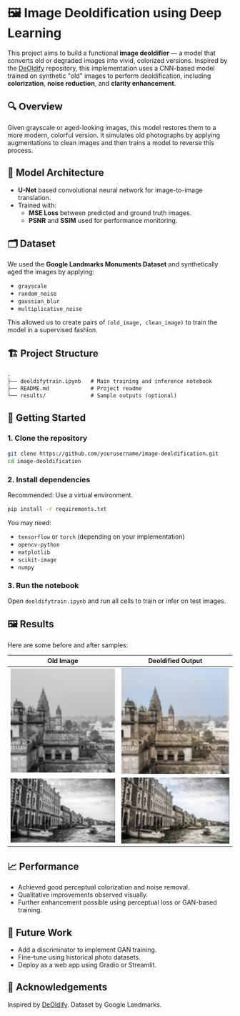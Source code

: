 # 🖼️ Image Deoldification using Deep Learning

This project aims to build a functional **image deoldifier** — a model that converts old or degraded images into vivid, colorized versions. Inspired by the [DeOldify](https://github.com/jantic/DeOldify) repository, this implementation uses a CNN-based model trained on synthetic "old" images to perform deoldification, including **colorization**, **noise reduction**, and **clarity enhancement**.

## 🔍 Overview

Given grayscale or aged-looking images, this model restores them to a more modern, colorful version. It simulates old photographs by applying augmentations to clean images and then trains a model to reverse this process.

## 🧠 Model Architecture

- **U-Net** based convolutional neural network for image-to-image translation.
- Trained with:
  - **MSE Loss** between predicted and ground truth images.
  - **PSNR** and **SSIM** used for performance monitoring.

## 🗂️ Dataset

We used the **Google Landmarks Monuments Dataset** and synthetically aged the images by applying:

- `grayscale`
- `random_noise`
- `gaussian_blur`
- `multiplicative_noise`

This allowed us to create pairs of `(old_image, clean_image)` to train the model in a supervised fashion.

## 🏗️ Project Structure

```
.
├── deoldifytrain.ipynb   # Main training and inference notebook
├── README.md             # Project readme
└── results/              # Sample outputs (optional)
```

## 🚀 Getting Started

### 1. Clone the repository

```bash
git clone https://github.com/yourusername/image-deoldification.git
cd image-deoldification
```

### 2. Install dependencies

Recommended: Use a virtual environment.

```bash
pip install -r requirements.txt
```

You may need:

- `tensorflow` or `torch` (depending on your implementation)
- `opencv-python`
- `matplotlib`
- `scikit-image`
- `numpy`

### 3. Run the notebook

Open `deoldifytrain.ipynb` and run all cells to train or infer on test images.

## 🖼️ Results

Here are some before and after samples:

| Old Image | Deoldified Output |
|-----------|--------------------|
| ![old1](old1.jpg) | ![new1](new1.jpg) |
| ![old2](old2.jpg) | ![new2](new2.jpg) |

## 📈 Performance

- Achieved good perceptual colorization and noise removal.
- Qualitative improvements observed visually.
- Further enhancement possible using perceptual loss or GAN-based training.

## 🧪 Future Work

- Add a discriminator to implement GAN training.
- Fine-tune using historical photo datasets.
- Deploy as a web app using Gradio or Streamlit.

## 🤝 Acknowledgements

Inspired by [DeOldify](https://github.com/jantic/DeOldify). Dataset by Google Landmarks.
